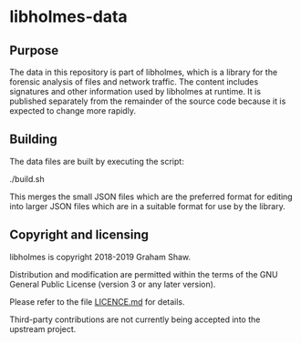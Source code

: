 # libholmes-data

## Purpose

The data in this repository is part of libholmes, which is a library for
the forensic analysis of files and network traffic. The content includes
signatures and other information used by libholmes at runtime. It is
published separately from the remainder of the source code because it is
expected to change more rapidly.

## Building

The data files are built by executing the script:

./build.sh

This merges the small JSON files which are the preferred format for
editing into larger JSON files which are in a suitable format for use
by the library.

## Copyright and licensing

libholmes is copyright 2018-2019 Graham Shaw.

Distribution and modification are permitted within the terms of the
GNU General Public License (version 3 or any later version).

Please refer to the file [LICENCE.md](LICENCE.md) for details.

Third-party contributions are not currently being accepted into the
upstream project.
